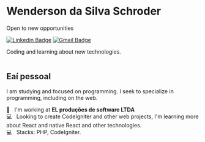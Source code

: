 # Wenderson da Silva Schroder

Open to new opportunities

[![Linkedin Badge](https://img.shields.io/badge/-Wenderson%20da%20Silva%20Schroder-0073b1?style=flat-square&logo=Linkedin&logoColor=white&link=https://www.linkedin.com/in/wenderson-da-silva-schroder-a76a281ab/)](https://www.linkedin.com/in/wenderson-da-silva-schroder-a76a281ab/)  [![Gmail Badge](https://img.shields.io/badge/-wendersondasilva3@gmail.com-f00?style=flat-square&logo=Gmail&logoColor=white&link=mailto:wendersondasilva3@@gmail.com)](mailto:wendersondasilva3@@gmail.com)

Coding and learning about new technologies.
<div align="center">
<img height="1vh" width="1vw" src="https://media-exp1.licdn.com/dms/image/C4D16AQEe4yNSpoyKmw/profile-displaybackgroundimage-shrink_200_800/0?e=1602115200&v=beta&t=iHL-FQz6j8eJFbV1ZfZlWGrn1StmsU8AoFzLriBEzsU">
</div>

## Eaí pessoal

I am studying and focused on programming.
I seek to specialize in programming, including on the web.

 :office:  &nbsp; I'm working at **EL produções de software LTDA**
 <br/> :computer: &nbsp; Looking to create CodeIgniter and other web projects, I'm learning more about React and native React and other technologies.
 <br/> :computer: &nbsp; Stacks: PHP, CodeIgniter.
